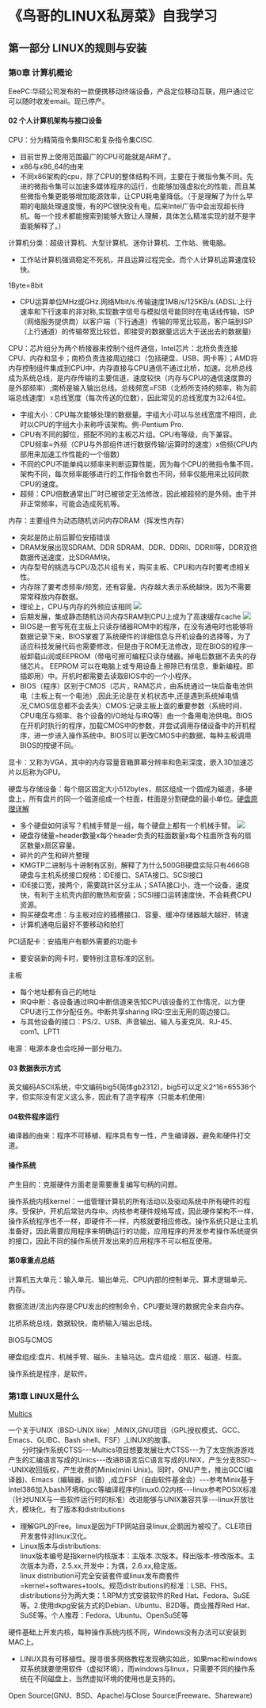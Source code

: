 # 《鸟哥的LINUX私房菜》自我学习

## 第一部分 LINUX的规则与安装

### 第0章 计算机概论

 EeePC:华硕公司发布的一款便携移动终端设备，产品定位移动互联，用户通过它可以随时收发email。现已停产。

#### 02 个人计算机架构与接口设备

CPU：分为精简指令集RISC和复杂指令集CISC.
* 目前世界上使用范围最广的CPU可能就是ARM了。
* x86与x86_64的由来
* 不同x86架构的cpu，除了CPU的整体结构不同，主要在于微指令集不同。先进的微指令集可以加速多媒体程序的运行，也能够加强虚拟化的性能，而且某些微指令集更能够增加能源效率，让CPU耗电量降低。（于是理解了为什么早期的电脑处理速度慢，有的PC很快没有电，后来Intel广告中会出现超长待机。每一个技术都能搜索到能够大致让人理解，具体怎么精准实现的就不是字面能解释了。）

计算机分类：超级计算机、大型计算机、迷你计算机、工作站、微电脑。
* 工作站计算机强调稳定不死机，并且运算过程完全。而个人计算机运算速度较快。

1Byte=8bit
* CPU运算单位MHz或GHz.网络Mbit/s.传输速度1MB/s/125KB/s.(ADSL:上行速率和下行速率的非对称,实现数字信号与模拟信号能同时在电话线传输，ISP（网络服务提供商）以客户端（下行通道）传输的带宽比较高，客户端到ISP（上行通道）的传输带宽比较低，即接受的数据量远远大于送出去的数据量)

CPU：芯片组分为两个桥接器来控制个组件通信，Intel芯片：北桥负责连接CPU、内存和显卡；南桥负责连接周边接口（包括硬盘、USB、网卡等）；AMD将内存控制组件集成到CPU中，内存直接与CPU通信不通过北桥，加速。北桥总线成为系统总线，是内存传输的主要信道，速度较快（内存与CPU的通信速度靠的是外部频率）;南桥是输入输出总线。总线频宽=FSB（北桥所支持的频率，称为前端总线速度）x总线宽度（每次传送的位数），因此常见的总线宽度为32/64位。
* 字组大小：CPU每次能够处理的数据量。字组大小可以与总线宽度不相同，此时以CPU的字组大小来称呼该架构。例-Pentium Pro.
* CPU有不同的脚位，搭配不同的主板芯片组。CPU有等级，向下兼容。  
CPU频率=外频（CPU与外部组件进行数据传输/运算时的速度）x倍频(CPU内部用来加速工作性能的一个倍数)
* 不同的CPU不能单纯以频率来判断运算性能，因为每个CPU的微指令集不同，架构不同，每次频率能够进行的工作指令数也不同，频率仅能用来比较同款CPU的速度。
* 超频：CPU倍数通常出厂时已被锁定无法修改，因此被超频的是外频。由于并非正常频率，可能会造成死机等。

内存：主要组件为动态随机访问内存DRAM（挥发性内存）
* 突起是防止前后脚位安插错误
* DRAM发展出现SDRAM、DDR SDRAM、DDR、DDRII、DDRIII等，DDR双倍数据传送速度，比SDRAM块。
* 内存型号的挑选与CPU及芯片组有关，购买主板、CPU和内存时要考虑相关性。
* 内存除了要考虑频率/频宽，还有容量。内存越大表示系统越快，因为不需要常常释放内存数据。
* 理论上，CPU与内存的外频应该相同
![](images/memory.png)
* 后期发展，集成静态随机访问内存SRAM到CPU上成为了高速缓存cache
![](images/CPU-structure.jpg)
* BIOS是一套写死在主板上只读存储器ROM中的程序，在没有通电时也能够将数据记录下来，BIOS掌握了系统硬件的详细信息与开机设备的选择等，为了适应科技发展代码也需要修改，但是由于ROM无法修改，现在BIOS的程序一般卸载山润或EEPROM（带电可擦可编程只读存储器。掉电后数据不丢失的存储芯片。 EEPROM 可以在电脑上或专用设备上擦除已有信息，重新编程。即插即用）中。开机时都需要去读取BIOS中的一个小程序。
* BIOS（程序）区别于CMOS（芯片，RAM芯片，由系统通过一块后备电池供电（主板上有一个电池）,因此无论是在关机状态中,还是遇到系统掉电情况,CMOS信息都不会丢失）CMOS:记录主板上面的重要参数（系统时间、CPU电压与频率、各个设备的I/O地址与IRQ等）由一个备用电池供电。BIOS在开机时执行的程序，加载CMOS中的参数，并尝试调用存储设备中的开机程序，进一步进入操作系统中。BIOS可以更改CMOS中的数据，每种主板调用BIOS的按键不同。·

显卡：又称为VGA，其中的内存容量音箱屏幕分辨率和色彩深度，嵌入3D加速芯片以后称为GPU。

硬盘与存储设备：每个扇区固定大小512bytes，扇区组成一个圆成为磁道，多硬盘上，所有盘片的同一个磁道组成一个柱面，柱面是分割硬盘的最小单位。[硬盘原理详解](https://blog.csdn.net/hguisu/article/details/7408047)
* 多个硬盘如何读写？机械手臂是一组，每个硬盘上都有一个机械手臂。
![](images/harddisk.png)
* 硬盘存储量=header数量x每个header负责的柱面数量x每个柱面所含有的扇区数量x扇区容量。
* 碎片的产生和碎片整理
* KMGTP二进制与十进制有区别，解释了为什么500GB硬盘实际只有466GB
硬盘与主机系统接口规格：IDE接口、SATA接口、SCSI接口
* IDE接口宽，接两个，需要跳针区分主从；SATA接口小，连一个设备，速度快，有利于主机壳内部的散热和安装；SCSI接口运转速度快，不会耗费CPU资源。
* 购买硬盘考虑：与主板对应的插槽接口、容量、缓冲存储器越大越好、转速
* 计算机通电后最好不要移动和拍打

PCI适配卡：安插用户有额外需要的功能卡
* 要安装新的网卡时，要特别注意标准的区别。

主板
* 每个地址都有自己的地址
* IRQ中断：各设备通过IRQ中断信道来告知CPU该设备的工作情况，以方便CPU进行工作分配任务。中断共享sharing IRQ:空出无用的周边接口。
* 与其他设备的接口：PS/2、USB、声音输出、输入与麦克风、RJ-45、com1、LPT1

电源：电源本身也会吃掉一部分电力。

#### 03 数据表示方式
英文编码ASCII系统，中文编码big5(简体gb2312)，big5可以定义2^16=65536个字，但实际没有定义这么多，因此有了造字程序（只能本机使用）

#### 04软件程序运行
编译器的由来：程序不可移植、程序具有专一性，产生编译器，避免和硬件打交道。

#### 操作系统
产生目的：克服硬件方面老是需要重复编写句柄的问题。 

操作系统内核kernel：一组管理计算机的所有活动以及驱动系统中所有硬件的程序。受保护，开机后常驻内存中。内核参考硬件规格写成，因此硬件架构不一样，操作系统程序也不一样，即硬件不一样，内核就要相应修改。操作系统只是让主机准备好，因此需要应用程序来明确运行的功能，应用程序的开发参考操作系统提供的接口，因此不同的操作系统开发出来的应用程序不可以相互使用。

#### 第0章重点总结
计算机五大单元：输入单元、输出单元、CPU内部的控制单元、算术逻辑单元、内存。

数据流进/流出内存是CPU发出的控制命令，CPU要处理的数据完全来自内存。

北桥系统总线，数据较快，南桥输入/输出总线。

BIOS与CMOS

硬盘组成:盘片、机械手臂、磁头、主轴马达。盘片组成：扇区、磁道、柱面。

操作系统是程序，是软件。

### 第1章 LINUX是什么

[Multics](https://www.multicians.org/)

一个关于UNIX（BSD-UNIX like）,MINIX,GNU项目（GPL授权模式、GCC、Emacs、GLIBC、Bash shell、FSF）,LINUX的故事。  
&emsp;&emsp;分时操作系统CTSS---Multics项目想要发展壮大CTSS---为了太空旅游游戏产生的汇编语言写成的Unics---改进B语言后C语言写成的UNIX，产生分支BSD---UNIX收回版权，产生收费的Minix(mini Unix)。同时，GNU产生，推出GCC(编译器)、Emacs（编辑器，纠错）,成立FSF（自由软件基金会）---参考Minix基于Intel386加入bash环境和gcc等编译程序的linux0.02内核---linux参考POSIX标准（针对UNIX与一些软件运行时的标准）改进能够与UNIX兼容共享---linux开放壮大，模块化，有了版本和distributions
* 理解GPL的Free。linux是因为FTP网站目录linux,企鹅因为被咬了。CLE项目开发套件对linux汉化。
* Linux版本与distributions:  
  linux版本编号是指kernel内核版本：主版本.次版本。释出版本-修改版本。主次版本为奇，2.5.xx,开发中；为偶，2.6.xx,稳定版。  
  linux distribution可完全安装套件或linux发布商套件=kernel+softwares+tools。规范distributions的标准：LSB、FHS。distributions分为两大类：1.RPM方式安装软件的Red Hat、Fedora、SuSE等。2.使用dkpg安装方式的Debian、Ubuntu、B2D等。商业推荐Red Hat、SuSE等。个人推荐：Fedora、Ubuntu、OpenSuSE等

硬件基础上开发内核，每种操作系统内核不同，Windows没有办法可以安装到MAC上。
* LINUX具有可移植性。搜寻很多网络教程发现确实如此，如果mac和windows双系统就要使用软件（虚拟环境），而windows与linux，只需要不同的操作系统在不同磁盘上，当然虚拟环境的使用也是支持的。

Open Source(GNU、BSD、Apache)与Close Source(Freeware、Shareware)